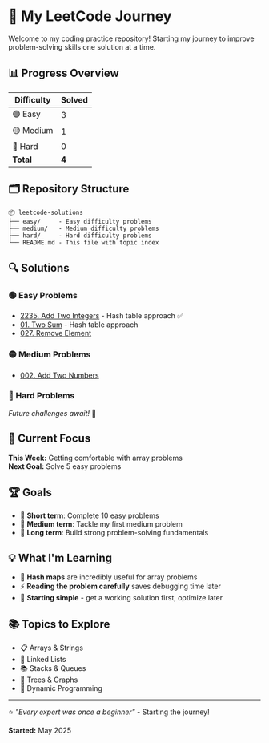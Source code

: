 # 🧩 My LeetCode Journey

Welcome to my coding practice repository! Starting my journey to improve problem-solving skills one solution at a time.

## 📊 Progress Overview

| Difficulty | Solved |
|------------|--------|
| 🟢 Easy    | 3      |
| 🟡 Medium  | 1      |
| 🔴 Hard    | 0      |
| **Total**  | **4**  |

## 🗂️ Repository Structure

```
📦 leetcode-solutions
├── easy/     - Easy difficulty problems
├── medium/   - Medium difficulty problems
├── hard/     - Hard difficulty problems
└── README.md - This file with topic index
```

## 🔍 Solutions

### 🟢 Easy Problems
- [2235. Add Two Integers](easy/2235-add-two-integers.py) - Hash table approach ✅
- [01. Two Sum](easy/001-two-sum.py) - Hash table approach
- [027. Remove Element](easy/027-remove-element.py)

### 🟡 Medium Problems  
- [002. Add Two Numbers](medium/002-add-two-numbers.py)

### 🔴 Hard Problems
*Future challenges await!* 🚀

## 🎯 Current Focus
**This Week:** Getting comfortable with array problems  
**Next Goal:** Solve 5 easy problems

## 🏆 Goals
- 🎯 **Short term**: Complete 10 easy problems
- 🚀 **Medium term**: Tackle my first medium problem
- 💪 **Long term**: Build strong problem-solving fundamentals

## 💡 What I'm Learning
- 🧠 **Hash maps** are incredibly useful for array problems
- ⚡ **Reading the problem carefully** saves debugging time later
- 🎯 **Starting simple** - get a working solution first, optimize later

## 📚 Topics to Explore
- 📋 Arrays & Strings
- 🔗 Linked Lists  
- 📚 Stacks & Queues
- 🌳 Trees & Graphs
- 🔄 Dynamic Programming

---

⭐ *"Every expert was once a beginner"* - Starting the journey! 

**Started:** May 2025
